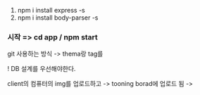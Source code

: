 1. npm i install express -s
2. npm i install body-parser -s
### 시작 => cd app / npm start

git 사용하는 방식
-> thema랑 tag를 


! DB 설계를 우선해야한다.

client의 컴퓨터의 img를 업로드하고 
-> tooning borad에 업로드 됨
-> 